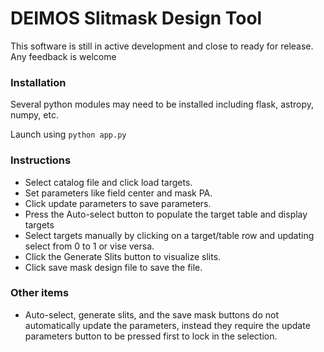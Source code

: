# DEIMOS Slitmask Design Tool

This software is still in active development and close to ready for release.  Any feedback is welcome

### Installation
Several python modules may need to be installed including flask, astropy, numpy, etc.

Launch using `python app.py`

### Instructions
- Select catalog file and click load targets.  
- Set parameters like field center and mask PA.
- Click update parameters to save parameters.
- Press the Auto-select button to populate the target table and display targets
- Select targets manually by clicking on a target/table row and updating select from 0 to 1 or vise versa.
- Click the Generate Slits button to visualize slits.
- Click save mask design file to save the file.

### Other items
- Auto-select, generate slits, and the save mask buttons do not automatically update the parameters, instead they require the update parameters button to be pressed first to lock in the selection.

